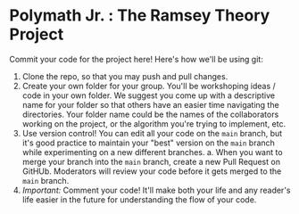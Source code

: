 # Polymath Jr. : The Ramsey Theory Project

Commit your code for the project here! Here's how we'll be using git: 

1. Clone the repo, so that you may push and pull changes. 
2. Create your own folder for your group. You'll be workshoping ideas / code in your own folder. We suggest you come up with a descriptive name for your folder so that others have an easier time navigating the directories. Your folder name could be the names of the collaborators working on the project, or the algorithm you're trying to implement, etc.  
3. Use version control! You can edit all your code on the `main` branch, but it's good practice to maintain your "best" version on the `main` branch while experimenting on a new different branches. 
  a. When you want to merge your branch into the `main` branch, create a new Pull Request on GitHUb. Moderators will review your code before it gets merged to the `main` branch. 
4. *Important:* Comment your code! It'll make both your life and any reader's life easier in the future for understanding the flow of your code. 
